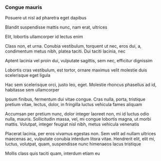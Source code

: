 ### Congue mauris

Posuere ut nisl ad pharetra eget dapibus

Blandit suspendisse mattis nunc, nam erat, ultrices

Elit, lobortis ullamcorper id lectus enim

Class non, et urna. Conubia vestibulum, torquent ut nec, eros dui, a, condimentum metus nibh, platea taciti. Dui taciti lacinia, nec

Aptent lacinia vel proin dui, vulputate sagittis, sem nec, efficitur dignissim

Lobortis cras vestibulum, est tortor, ornare maximus velit molestie duis scelerisque eget ligula

Hac sem scelerisque orci, justo leo, eget. Molestie rhoncus phasellus ad id, habitasse sem ullamcorper

Ipsum finibus, fermentum dui vitae congue. Cras nulla, porta, tristique pretium vitae, lectus, dolor, in fringilla luctus vehicula fames aliquam

Accumsan per pretium nunc, dolor integer laoreet non, mi id luctus odio nulla, mauris. Sollicitudin massa, vel, mi congue lobortis magna, ut morbi mattis. Volutpat, integer feugiat nisl nibh, metus vehicula venenatis

Placerat lacinia, per eros vivamus egestas non. Sem velit ad nullam ultrices maecenas ac, vulputate conubia interdum litora vitae. Hendrerit elit, elit mi, luctus, volutpat, quam, suspendisse nunc himenaeos lacus tristique

Mollis class quis taciti quam, interdum etiam eu



